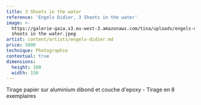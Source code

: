 ```yaml
---
title: 3 Shoots in the water
reference: 'Engels Didier, 3 Shoots in the water'
image: >-
  https://galerie-gaia.s3.eu-west-3.amazonaws.com/tina/uploads/engels-didier/galerie-gaia-didier-engels-3
  shoots in the water.jpeg
artist: content/artists/engels-didier.md
price: 5600
technique: Photographie
contextual: true
dimensions:
  height: 100
  width: 150
---
```


Tirage papier sur aluminium dibond et couche d'epoxy - Tirage en 8 exemplaires
